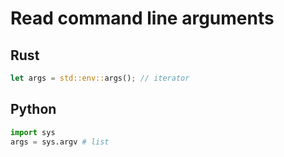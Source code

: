 # Read command line arguments

## Rust
```rust
let args = std::env::args(); // iterator
```

## Python
```python
import sys
args = sys.argv # list
```